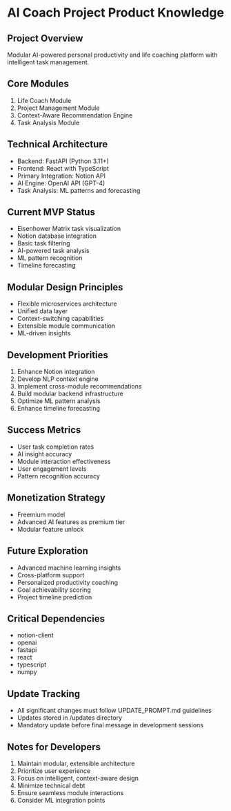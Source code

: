 # AI Coach Project Product Knowledge

## Project Overview
Modular AI-powered personal productivity and life coaching platform with intelligent task management.

## Core Modules
1. Life Coach Module
2. Project Management Module
3. Context-Aware Recommendation Engine
4. Task Analysis Module

## Technical Architecture
- Backend: FastAPI (Python 3.11+)
- Frontend: React with TypeScript
- Primary Integration: Notion API
- AI Engine: OpenAI API (GPT-4)
- Task Analysis: ML patterns and forecasting

## Current MVP Status
- Eisenhower Matrix task visualization
- Notion database integration
- Basic task filtering
- AI-powered task analysis
- ML pattern recognition
- Timeline forecasting

## Modular Design Principles
- Flexible microservices architecture
- Unified data layer
- Context-switching capabilities
- Extensible module communication
- ML-driven insights

## Development Priorities
1. Enhance Notion integration
2. Develop NLP context engine
3. Implement cross-module recommendations
4. Build modular backend infrastructure
5. Optimize ML pattern analysis
6. Enhance timeline forecasting

## Success Metrics
- User task completion rates
- AI insight accuracy
- Module interaction effectiveness
- User engagement levels
- Pattern recognition accuracy

## Monetization Strategy
- Freemium model
- Advanced AI features as premium tier
- Modular feature unlock

## Future Exploration
- Advanced machine learning insights
- Cross-platform support
- Personalized productivity coaching
- Goal achievability scoring
- Project timeline prediction

## Critical Dependencies
- notion-client
- openai
- fastapi
- react
- typescript
- numpy

## Update Tracking
- All significant changes must follow UPDATE_PROMPT.md guidelines
- Updates stored in /updates directory
- Mandatory update before final message in development sessions

## Notes for Developers
1. Maintain modular, extensible architecture
2. Prioritize user experience
3. Focus on intelligent, context-aware design
4. Minimize technical debt
5. Ensure seamless module interactions
6. Consider ML integration points
